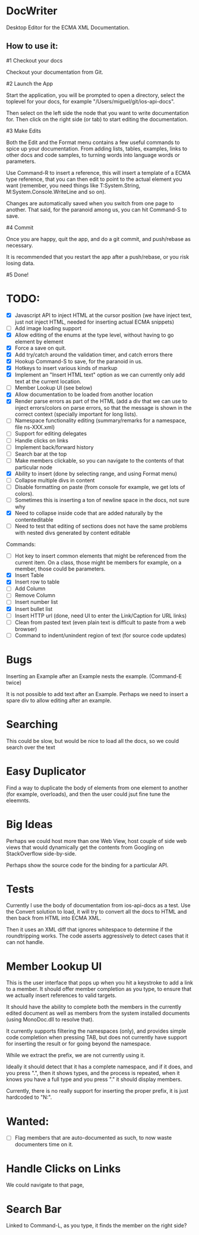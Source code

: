 DocWriter
=========

Desktop Editor for the ECMA XML Documentation.


How to use it:
--------------

#1 Checkout your docs

Checkout your documentation from Git.

#2 Launch the App

Start the application, you will be prompted to open a directory,
select the toplevel for your docs, for example
"/Users/miguel/git/ios-api-docs".

Then select on the left side the node that you want to write
documentation for.  Then click on the right side (or tab) to start
editing the documentation.

#3 Make Edits

Both the Edit and the Format menu contains a few useful commands to
spice up your documentation.  From adding lists, tables, examples,
links to other docs and code samples, to turning words into language
words or parameters.

Use Command-R to insert a reference, this will insert a template of a
ECMA type reference, that you can then edit to point to the actual
element you want (remember, you need things like T:System.String,
M:System.Console.WriteLine and so on).

Changes are automatically saved when you switch from one page to
another.  That said, for the paranoid among us, you can hit Command-S
to save.

#4 Commit

Once you are happy, quit the app, and do a git commit, and push/rebase
as necessary.

It is recommended that you restart the app after a push/rebase, or you
risk losing data.

#5 Done!

TODO: 
=====

- [X] Javascript API to inject HTML at the cursor position (we have
      inject text, just not inject HTML, needed for inserting actual ECMA
      snippets)
- [ ] Add image loading support
- [x] Allow editing of the enums at the type level, without having to go element by element
- [X] Force a save on quit.
- [X] Add try/catch around the validation timer, and catch errors there
- [X] Hookup Command-S to save, for the paranoid in us.
- [x] Hotkeys to insert various kinds of markup
- [X] Implement an "Insert HTML text" option as we can currently only add text at the current location.
- [ ] Member Lookup UI (see below)
- [X] Allow documentation to be loaded from another location
- [X] Render parse errors as part of the HTML (add a div that we can use to inject errors/colors on parse errors, so that the message is shown in the correct context (specially important for long lists).
- [ ] Namespace functionality editing (summary/remarks for a namespace, file ns-XXX.xml)
- [ ] Support for editing delegates 
- [ ] Handle clicks on links
- [ ] Implement back/forward history
- [ ] Search bar at the top
- [ ] Make members clickable, so you can navigate to the contents of that particular node
- [x] Ability to insert <see paramref=""/> (done by selecting range, and using Format menu)
- [ ] Collapse multiple divs in content
- [ ] Disable formatting on paste (from console for example, we get lots of colors).
- [ ] Sometimes this is inserting a ton of newline space in the docs, not sure why
- [X] Need to collapse <divs> inside code that are added naturally by the contenteditable
- [ ] Need to test that editing of <CDATA> sections does not have the same problems with nested divs generated by content editable

Commands:
- [ ] Hot key to insert common elements that might be referenced from the current item.   On a class, those might be members for example, on a member, those could be parameters.
- [x] Insert Table
- [x] Insert row to table
- [ ] Add Column
- [ ] Remove Column
- [ ] Insert number list
- [x] Insert bullet list
- [ ] Insert HTTP url (done, need UI to enter the Link/Caption for URL links)
- [ ] Clean <spans> from pasted text (even plain text is difficult to paste from a web browser)
- [ ] Command to indent/unindent region of text (for source code updates)

Bugs
====

Inserting an Example after an Example nests the example. (Command-E twice)

It is not possible to add text after an Example.  Perhaps we need to
insert a spare div to allow editing after an example.

Searching
=========

This could be slow, but would be nice to load all the docs, so we
could search over the text

Easy Duplicator
===============

Find a way to duplicate the body of elements from one element to
another (for example, overloads), and then the user could jsut fine
tune the eleemnts.

Big Ideas
=========

Perhaps we could host more than one Web View, host couple of side web
views that would dynamically get the contents from Googling on
StackOverflow side-by-side.

Perhaps show the source code for the binding for a particular API.

Tests
=====

Currently I use the body of documentation from ios-api-docs as a test.    Use the
Convert solution to load, it will try to convert all the docs to HTML and then back
from HTML into ECMA XML.

Then it uses an XML diff that ignores whitespace to determine if the
roundtripping works.  The code asserts aggressively to detect cases
that it can not handle.


Member Lookup UI
================

This is the user interface that pops up when you hit a keystroke to
add a link to a member.  It should offer member completion as you
type, to ensure that we actually insert references to valid targets.

It should have the ability to complete both the members in the
currently edited document as well as members from the system installed
documents (using MonoDoc.dll to resolve that).

It currently supports filtering the namespaces (only), and provides
simple code completion when pressing TAB, but does not currently have
support for inserting the result or for going beyond the namespace.

While we extract the prefix, we are not currently using it.

Ideally it should detect that it has a complete namespace, and if it
does, and you press ".", then it shows types, and the process is
repeated, when it knows you have a full type and you press "." it
should display members.

Currently, there is no really support for inserting the proper prefix,
it is just hardcoded to "N:".

Wanted:
=======

- [ ] Flag members that are auto-documented as such, to now waste documenters time on it.


Handle Clicks on Links
======================

We could navigate to that page, 


Search Bar
==========

Linked to Command-L, as you type, it finds the member on the right side?
